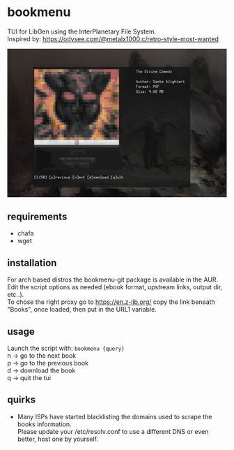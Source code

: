# bookmenu
TUI for LibGen using the InterPlanetary File System.  
Inspired by: https://odysee.com/@metalx1000:c/retro-style-most-wanted

![preview](preview.png)

## requirements
- chafa
- wget

## installation
For arch based distros the bookmenu-git package is available in the AUR.  
Edit the script options as needed (ebook format, upstream links, output dir, etc..).  
To chose the right proxy go to https://en.z-lib.org/ copy the link beneath "Books", once loaded, then put in the URL1 variable.

## usage
Launch the script with: ```bookmenu {query}```   
n -> go to the next book  
p -> go to the previous book  
d -> download the book  
q -> quit the tui  

## quirks   
- Many ISPs have started blacklisting the domains used to scrape the books information.  
Please update your /etc/resolv.conf to use a different DNS or even better, host one by yourself.
